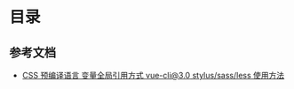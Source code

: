 # 目录

## 参考文档
- [CSS 预编译语言 变量全局引用方式 vue-cli@3.0 stylus/sass/less 使用方法](https://blog.csdn.net/rudy_zhou/article/details/103683140)
